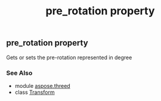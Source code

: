 ﻿---
title: pre_rotation property
second_title: Aspose.3D for Python via .NET API References
description: 
type: docs
weight: 220
url: /python-net/aspose.threed/transform/pre_rotation/
is_root: false
---

## pre_rotation property


Gets or sets the pre-rotation represented in degree

### See Also
* module [aspose.threed](../../)
* class [Transform](/3d/python-net/aspose.threed/transform)
